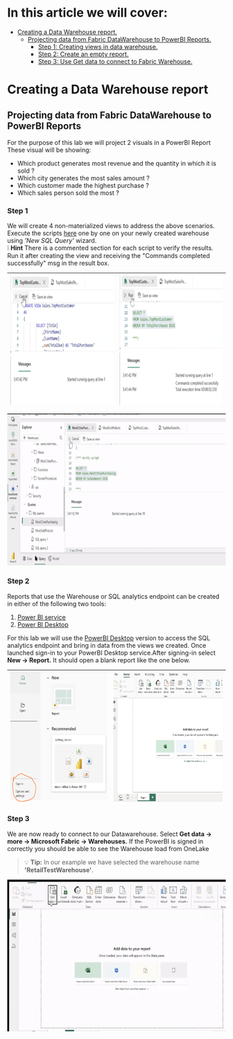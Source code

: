 # In this article we will cover:

* [Creating a Data Warehouse report.](#creating-a-data-warehouse-report)
  * [Projecting data from Fabric DataWarehouse to PowerBI Reports.](#projecting-data-from-fabric-datawarehouse-to-powerbi-reports)
    * [Step 1: Creating views in data warehouse.](#step-1)
    * [Step 2: Create an empty report.](#step-2)
    * [Step 3: Use Get data to connect to Fabric Warehouse.](#step-3)

# Creating a Data Warehouse report

## Projecting data from Fabric DataWarehouse to PowerBI Reports

For the purpose of this lab we will project 2 visuals in a PowerBI Report
These visual will be showing:

* Which product generates most revenue and the quantity in which it is sold ?
* Which city generates the most sales amount ?
* Which customer made the highest purchase ?
* Which sales person sold the most ?

### Step 1

We will create 4 non-materialized views to address the above scenarios. Execute the scripts [here](/Assests/WarehouseScripts/) one by one on your newly created warehouse using *'New SQL Query'* wizard.</br>
:grey_exclamation: **Hint** There is a commented section for each script to verify the results. Run it after creating the view and receiving the "Commands completed successfully" msg in the result box.

|<img src='/Assests/Media/ExecutionMsg.PNG' width='400' height='300'>|<img src='/Assests/Media/SucessfulCompletionMsg.PNG' width='400' height='300'>|
| ------------- |------------- |
<img src='/Assests/Media/CreatingViews.gif' width='900' height='350'>

### Step 2 

Reports that use the Warehouse or SQL analytics endpoint can be created in either of the following two tools:

1. [Power BI service](https://learn.microsoft.com/fabric/data-warehouse/reports-power-bi-service)
2. [Power BI Desktop](https://learn.microsoft.com/power-bi/fundamentals/desktop-getting-started)

For this lab we will use the [PowerBI Desktop](https://learn.microsoft.com/power-bi/fundamentals/desktop-get-the-desktop) version to access the SQL analytics endpoint and bring in data from the views we created. Once launched sign-in to your PowerBI Desktop service.After signing-in select **New -> Report.** It should open a blank report like the one below.

|<img src='/Assests/Media/SigninPBI.PNG' width='400' height='300'>|<img src='/Assests/Media/BlankReport.PNG' width='450' height='300'>|
| ------- | ------- |

### Step 3

We are now ready to connect to our Datawarehouse. Select **Get data -> more -> Microsoft Fabric -> Warehouses.** If the PowerBI is signed in correctly you should be able to see the Warehouse load from OneLake
> :bulb: **Tip:** In our example we have selected the warehouse name **'RetailTestWarehouse'**.

<img src='/Assests/Media/SelectinWarehousePBI.gif' width='900' height='350'>